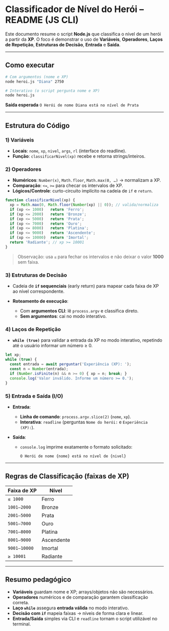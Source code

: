 # Classificador de Nível do Herói – README (JS CLI)

Este documento resume o script **Node.js** que classifica o nível de um herói a partir da **XP**. O foco é demonstrar o uso de **Variáveis**, **Operadores**, **Laços de Repetição**, **Estruturas de Decisão**, **Entrada** e **Saída**.

---

## Como executar

```bash
# Com argumentos (nome e XP)
node heroi.js "Diana" 2750

# Interativo (o script pergunta nome e XP)
node heroi.js
```

**Saída esperada**
`O Herói de nome Diana está no nível de Prata`

---

## Estrutura do Código

### 1) Variáveis

* **Locais**: `nome`, `xp`, `nivel`, `args`, `rl` (interface do readline).
* **Função**: `classificarNivel(xp)` recebe e retorna strings/inteiros.

### 2) Operadores

* **Numéricos**: `Number(x)`, `Math.floor`, `Math.max(0, …)` → normalizam a XP.
* **Comparação**: `<=`, `>=` para checar os intervalos de XP.
* **Lógicos/Controle**: curto-circuito implícito na cadeia de `if` e `return`.

```js
function classificarNivel(xp) {
  xp = Math.max(0, Math.floor(Number(xp) || 0)); // valida/normaliza
  if (xp <= 1000)   return 'Ferro';
  if (xp <= 2000)   return 'Bronze';
  if (xp <= 5000)   return 'Prata';
  if (xp <= 7000)   return 'Ouro';
  if (xp <= 8000)   return 'Platina';
  if (xp <= 9000)   return 'Ascendente';
  if (xp <= 10000)  return 'Imortal';
  return 'Radiante'; // xp >= 10001
}
```

> Observação: usa `≤` para fechar os intervalos e não deixar o valor **1000** sem faixa.

### 3) Estruturas de Decisão

* Cadeia de **`if` sequenciais** (early return) para mapear cada faixa de XP ao nível correspondente.
* **Roteamento de execução**:

  * Com **argumentos CLI**: lê `process.argv` e classifica direto.
  * **Sem argumentos**: cai no modo interativo.

### 4) Laços de Repetição

* **`while (true)`** para validar a entrada da XP no modo interativo, repetindo até o usuário informar um número ≥ 0.

```js
let xp;
while (true) {
  const entrada = await perguntar('Experiência (XP): ');
  const n = Number(entrada);
  if (Number.isFinite(n) && n >= 0) { xp = n; break; }
  console.log('Valor inválido. Informe um número >= 0.');
}
```

### 5) Entrada e Saída (I/O)

* **Entrada**:

  * **Linha de comando**: `process.argv.slice(2)` (`nome`, `xp`).
  * **Interativa**: `readline` (perguntas `Nome do herói:` e `Experiência (XP):`).
* **Saída**:

  * `console.log` imprime exatamente o formato solicitado:

    ```
    O Herói de nome {nome} está no nível de {nivel}
    ```

---

## Regras de Classificação (faixas de XP)

| Faixa de XP  | Nível      |
| ------------ | ---------- |
| `≤ 1000`     | Ferro      |
| `1001–2000`  | Bronze     |
| `2001–5000`  | Prata      |
| `5001–7000`  | Ouro       |
| `7001–8000`  | Platina    |
| `8001–9000`  | Ascendente |
| `9001–10000` | Imortal    |
| `≥ 10001`    | Radiante   |

---

## Resumo pedagógico

* **Variáveis** guardam nome e XP; arrays/objetos não são necessários.
* **Operadores** numéricos e de comparação garantem classificação correta.
* **Laço `while`** assegura **entrada válida** no modo interativo.
* **Decisão com `if`** mapeia faixas → níveis de forma clara e linear.
* **Entrada/Saída** simples via CLI e `readline` tornam o script utilizável no terminal.
